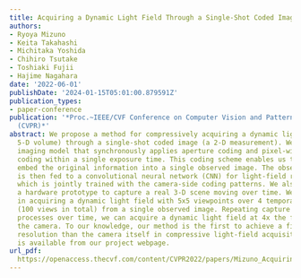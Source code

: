 ```yaml
---
title: Acquiring a Dynamic Light Field Through a Single-Shot Coded Image
authors:
- Ryoya Mizuno
- Keita Takahashi
- Michitaka Yoshida
- Chihiro Tsutake
- Toshiaki Fujii
- Hajime Nagahara
date: '2022-06-01'
publishDate: '2024-01-15T05:01:00.879591Z'
publication_types:
- paper-conference
publication: '*Proc.~IEEE/CVF Conference on Computer Vision and Pattern Recognition
  (CVPR)*'
abstract: We propose a method for compressively acquiring a dynamic light field (a
  5-D volume) through a single-shot coded image (a 2-D measurement). We designed an
  imaging model that synchronously applies aperture coding and pixel-wise exposure
  coding within a single exposure time. This coding scheme enables us to effectively
  embed the original information into a single observed image. The observed image
  is then fed to a convolutional neural network (CNN) for light-field reconstruction,
  which is jointly trained with the camera-side coding patterns. We also developed
  a hardware prototype to capture a real 3-D scene moving over time. We succeeded
  in acquiring a dynamic light field with 5x5 viewpoints over 4 temporal sub-frames
  (100 views in total) from a single observed image. Repeating capture and reconstruction
  processes over time, we can acquire a dynamic light field at 4x the frame rate of
  the camera. To our knowledge, our method is the first to achieve a finer temporal
  resolution than the camera itself in compressive light-field acquisition. Our software
  is available from our project webpage.
url_pdf: 
  https://openaccess.thecvf.com/content/CVPR2022/papers/Mizuno_Acquiring_a_Dynamic_Light_Field_Through_a_Single-Shot_Coded_Image_CVPR_2022_paper.pdf
---
```

